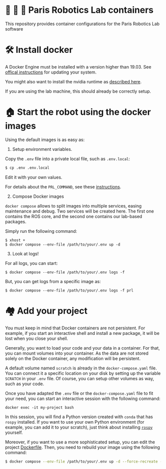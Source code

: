 # :lab_coat: :microscope: :robot: Paris Robotics Lab containers

This repository provides container configurations for the Paris Robotics Lab software


# :hammer_and_wrench: Install docker

A Docker Engine must be installed with a version higher than 19.03.
See [offical instructions](https://docs.docker.com/engine/install/ubuntu/) for updating your system. 

You might also want to install the nvidia runtime as [described here](https://docs.docker.com/config/containers/resource_constraints/#gpu).

If you are using the lab machine, this should already be correctly setup.


# :house: Start the robot using the docker images

Using the default images is as easy as:

1. Setup environment variables.

Copy the `.env` file into a private local file, such as `.env.local`:

```bash
$ cp .env .env.local
```

Edit it with your own values.

For details about the `PRL_COMMAND`, see these [instructions](https://github.com/inria-paris-robotic-lab/prl_ur5_robot).

2. Compose Docker images

`docker compose` allows to split images into multiple services, easing maintenance and debug. Two services will be created here. The first one contains the ROS core, and the second one contains our lab-based packages. 

Simply run the following command:

```
$ xhost +
$ docker compose --env-file /path/to/your/.env up -d
``` 

3. Look at logs!

For all logs, you can start:

```
$ docker compose --env-file /path/to/your/.env logs -f
``` 

But, you can get logs from a specific image as:

```
$ docker compose --env-file /path/to/your/.env logs -f prl
``` 

# :houses: Add your project

You must keep in mind that Docker containers are not persistent. For example, if you start an interactive shell and install a new package, it will be lost when you close your shell.

Generally, you want to load your code and your data in a container. For that, you can mount volumes into your container. As the data are not stored solely on the Docker container, any modification will be persistent.

A default volume named `scratch` is already in the `docker-compose.yaml` file. You can connect it a specific location on your disk by setting up the variable `SCRATCH` in your `.env` file. Of course, you can setup other volumes as way, such as your code.

Once you have adapted the `.env` file or the `docker-compose.yaml` file to fit your need, you can start an interactive session with the following command:

```
docker exec -it my-project bash
```

In this session, you will find a Python version created with `conda` that has `rospy` installed. If you want to use your own Python environment (for example, you can add it to your scratch), just think about installing [`rospy`](https://anaconda.org/conda-forge/ros-rospy) yourself.


Moreover, if you want to use a more sophisticated setup, you can edit the project [Dockerfile](./docker/project.Dockerfile). Then, you need to rebuild your image using the following command:

```bash
$ docker compose --env-file /path/to/your/.env up -d --force-recreate --build project
```
